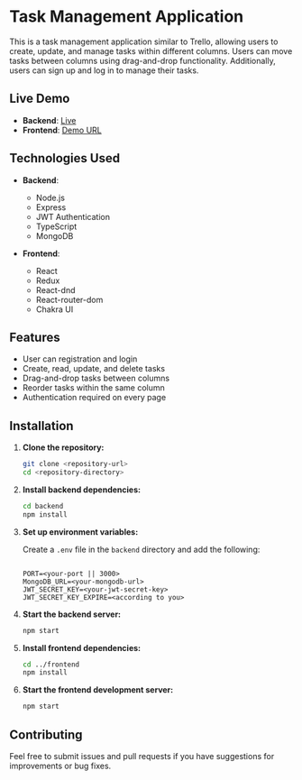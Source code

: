 # Task Management Application

This is a task management application similar to Trello, allowing users to create, update, and manage tasks within different columns. Users can move tasks between columns using drag-and-drop functionality. Additionally, users can sign up and log in to manage their tasks.

## Live Demo

- **Backend**: [Live](https://trello-app-eaq2.onrender.com/)
- **Frontend**: [Demo URL](https://trello-app-frontend-psi.vercel.app/)

## Technologies Used

- **Backend**:
  - Node.js
  - Express
  - JWT Authentication
  - TypeScript
  - MongoDB

- **Frontend**:
  - React
  - Redux
  - React-dnd
  - React-router-dom
  - Chakra UI

## Features
- User can registration and login
- Create, read, update, and delete tasks
- Drag-and-drop tasks between columns
- Reorder tasks within the same column
- Authentication required on every page


## Installation

1. **Clone the repository:**

    ```bash
    git clone <repository-url>
    cd <repository-directory>
    ```

2. **Install backend dependencies:**

    ```bash
    cd backend
    npm install
    ```

3. **Set up environment variables:**

    Create a `.env` file in the `backend` directory and add the following:

    ```env

    PORT=<your-port || 3000>
    MongoDB_URL=<your-mongodb-url>
    JWT_SECRET_KEY=<your-jwt-secret-key>
    JWT_SECRET_KEY_EXPIRE=<according to you>
    ```

4. **Start the backend server:**

    ```bash
    npm start
    ```

5. **Install frontend dependencies:**

    ```bash
    cd ../frontend
    npm install
    ```

6. **Start the frontend development server:**

    ```bash
    npm start
    ```

## Contributing

Feel free to submit issues and pull requests if you have suggestions for improvements or bug fixes.


